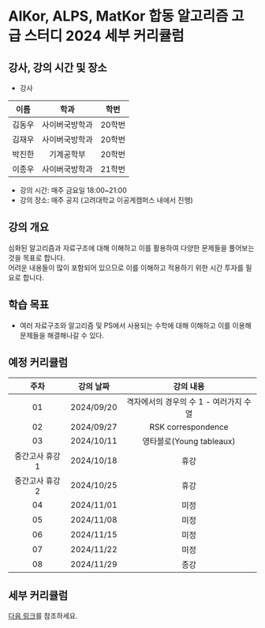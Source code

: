 
# AlKor, ALPS, MatKor 합동 알고리즘 고급 스터디 2024 세부 커리큘럼 

## 강사, 강의 시간 및 장소

* 강사

| 이름 | 학과 | 학번 |  
| :---: | :---------: | :---: |
| 김동우 | 사이버국방학과 | 20학번 |
| 김재우 | 사이버국방학과 | 20학번 |
| 박진한 | 기계공학부 | 20학번 |
| 이종우 | 사이버국방학과 | 21학번 |

* 강의 시간: 매주 금요일 18:00~21:00
* 강의 장소: 매주 공지 (고려대학교 이공계캠퍼스 내에서 진행)

## 강의 개요

심화된 알고리즘과 자료구조에 대해 이해하고 이를 활용하여 다양한 문제들을 풀어보는 것을 목표로 합니다.    
어려운 내용들이 많이 포함되어 있으므로 이를 이해하고 적용하기 위한 시간 투자를 필요로 합니다.   


## 학습 목표

- 여러 자료구조와 알고리즘 및 PS에서 사용되는 수학에 대해 이해하고 이를 이용해 문제들을 해결해나갈 수 있다.

## 예정 커리큘럼

| 주차 | 강의 날짜 |              강의 내용                |
| :--: | :------: |:--------------------------------------------: | 
| 01 | 2024/09/20 | 격자에서의 경우의 수 1 - 여러가지 수열 |  |
| 02 | 2024/09/27 | RSK correspondence |  |
| 03 | 2024/10/11 | 영타블로(Young tableaux) |  |
| 중간고사 휴강 1 | 2024/10/18 | 휴강 |  |
| 중간고사 휴강 2 | 2024/10/25 | 휴강 |  |
| 04 | 2024/11/01 | 미정 |  |
| 05 | 2024/11/08 | 미정 |  |
| 06 | 2024/11/15 | 미정  |  |
| 07 | 2024/11/22 | 미정 |  |
| 08 | 2024/11/29 | 종강 |  |

## 세부 커리큘럼

[다음 링크](https://github.com/ALPS-Study/Introduction/blob/master/2024-2R/0x03%20%EA%B3%A0%EA%B8%89%20%EC%8A%A4%ED%84%B0%EB%94%94/2024_syllabus.md)를 참조하세요.
